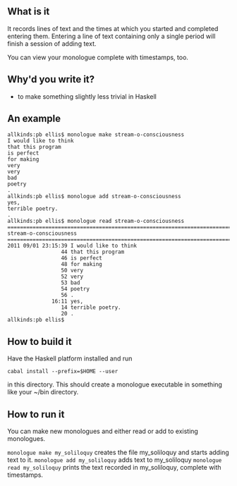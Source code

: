 What is it
----------

It records lines of text and the times at which you started and completed
entering them.  Entering a line of text containing only a single period will
finish a session of adding text.

You can view your monologue complete with timestamps, too.

Why'd you write it?
-------------------

* to make something slightly less trivial in Haskell

An example
----------

    allkinds:pb ellis$ monologue make stream-o-consciousness
    I would like to think
    that this program
    is perfect
    for making
    very
    very
    bad
    poetry
    .
    allkinds:pb ellis$ monologue add stream-o-consciousness 
    yes,
    terrible poetry.
    .
    allkinds:pb ellis$ monologue read stream-o-consciousness 
    ================================================================================
    stream-o-consciousness
    ================================================================================
    2011 09/01 23:15:39 I would like to think
                     44 that this program
                     46 is perfect
                     48 for making
                     50 very
                     52 very
                     53 bad
                     54 poetry
                     56 .
                  16:11 yes,
                     14 terrible poetry.
                     20 .
    allkinds:pb ellis$ 


How to build it
---------------

Have the Haskell platform installed and run

    cabal install --prefix=$HOME --user

in this directory.  This should create a monologue executable in something
like your ~/bin directory.

How to run it
-------------

You can make new monologues and either read or add to existing monologues.

`monologue make my_soliloquy` creates the file my_soliloquy and starts adding
text to it.
`monologue add my_soliloquy` adds text to my_soliloquy
`monologue read my_soliloquy` prints the text recorded in my_soliloquy,
complete with timestamps.

